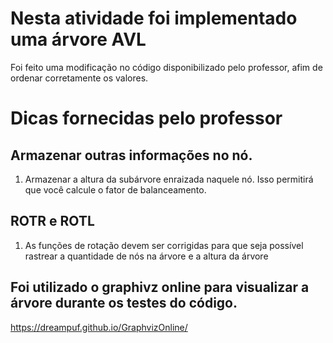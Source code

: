 # Nesta atividade foi implementado uma árvore AVL

Foi feito uma modificação no código disponibilizado pelo professor, afim de ordenar corretamente os valores.

# Dicas fornecidas pelo professor
## Armazenar outras informações no nó.
1. Armazenar a altura da subárvore enraizada naquele nó. Isso permitirá que você calcule o fator de balanceamento.

## ROTR e ROTL
1. As funções de rotação devem ser corrigidas para que seja possível rastrear a quantidade de nós na árvore e a altura da árvore

## Foi utilizado o graphivz online para visualizar a árvore durante os testes do código.

https://dreampuf.github.io/GraphvizOnline/
